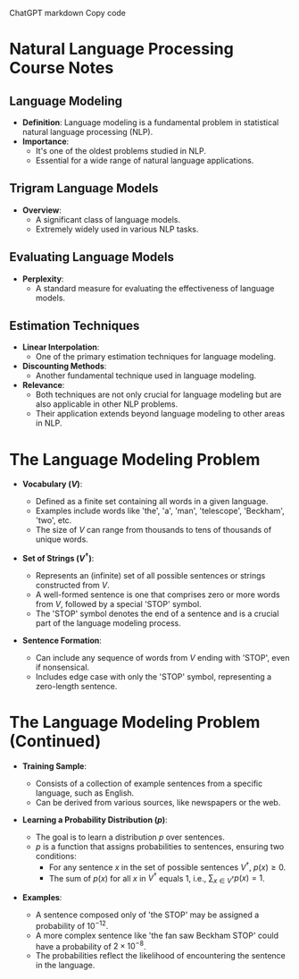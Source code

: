 
ChatGPT
markdown
Copy code
# Natural Language Processing Course Notes

## Language Modeling
- **Definition**: Language modeling is a fundamental problem in statistical natural language processing (NLP).
- **Importance**: 
  - It's one of the oldest problems studied in NLP.
  - Essential for a wide range of natural language applications.

## Trigram Language Models
- **Overview**: 
  - A significant class of language models.
  - Extremely widely used in various NLP tasks.

## Evaluating Language Models
- **Perplexity**: 
  - A standard measure for evaluating the effectiveness of language models.

## Estimation Techniques
- **Linear Interpolation**:
  - One of the primary estimation techniques for language modeling.
- **Discounting Methods**:
  - Another fundamental technique used in language modeling.
- **Relevance**:
  - Both techniques are not only crucial for language modeling but are also applicable in other NLP problems.
  - Their application extends beyond language modeling to other areas in NLP.

# The Language Modeling Problem

- **Vocabulary ($V$)**: 
  - Defined as a finite set containing all words in a given language.
  - Examples include words like 'the', 'a', 'man', 'telescope', 'Beckham', 'two', etc.
  - The size of $V$ can range from thousands to tens of thousands of unique words.

- **Set of Strings ($V^\dagger$)**: 
  - Represents an (infinite) set of all possible sentences or strings constructed from $V$.
  - A well-formed sentence is one that comprises zero or more words from $V$, followed by a special 'STOP' symbol.
  - The 'STOP' symbol denotes the end of a sentence and is a crucial part of the language modeling process.

- **Sentence Formation**:
  - Can include any sequence of words from $V$ ending with 'STOP', even if nonsensical.
  - Includes edge case with only the 'STOP' symbol, representing a zero-length sentence.

# The Language Modeling Problem (Continued)

- **Training Sample**:
  - Consists of a collection of example sentences from a specific language, such as English.
  - Can be derived from various sources, like newspapers or the web.

- **Learning a Probability Distribution ($p$)**:
  - The goal is to learn a distribution $p$ over sentences.
  - $p$ is a function that assigns probabilities to sentences, ensuring two conditions:
    - For any sentence $x$ in the set of possible sentences $V^\dagger$, $p(x) \geq 0$.
    - The sum of $p(x)$ for all $x$ in $V^\dagger$ equals 1, i.e., $\sum_{x \in V^\dagger} p(x) = 1$.

- **Examples**:
  - A sentence composed only of 'the STOP' may be assigned a probability of $10^{-12}$.
  - A more complex sentence like 'the fan saw Beckham STOP' could have a probability of $2 \times 10^{-8}$.
  - The probabilities reflect the likelihood of encountering the sentence in the language.
